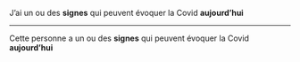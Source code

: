 J’ai un ou des **signes** qui peuvent évoquer la Covid **aujourd’hui**

---

Cette personne a un ou des **signes** qui peuvent évoquer la Covid **aujourd’hui**
